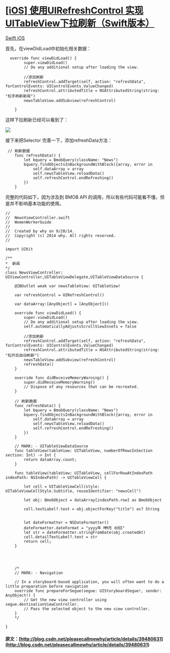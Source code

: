 #  [ [iOS] 使用UIRefreshControl 实现 UITableView下拉刷新（Swift版本） ](/pleasecallmewhy/article/details/39480631)

[ Swift ](http://www.csdn.net/tag/Swift) [ iOS ](http://www.csdn.net/tag/iOS)

首先，在viewDidLoad中初始化相关数据： 

  

    
    
      override func viewDidLoad() {
            super.viewDidLoad()
            // Do any additional setup after loading the view.
            
            //添加刷新
            refreshControl.addTarget(self, action: "refreshData", forControlEvents: UIControlEvents.ValueChanged)
            refreshControl.attributedTitle = NSAttributedString(string: "松手刷新新闻")
            newsTableView.addSubview(refreshControl)
            
        }
    

  
这样下拉刷新已经可以看到了： 

![](http://img.blog.csdn.net/20140922193708680?watermark/2/text/aHR0cDovL2Jsb2cuY3Nkbi5uZXQvcGxlYXNlY2FsbG1ld2h5/font/5a6L5L2T/fontsize/400/fill/I0JBQkFCMA==/dissolve/70/gravity/SouthEast)   


  


  


接下来把Selector 完善一下，添加refreshData方法： 
    
    
     // 刷新数据
        func refreshData() {
            let bquery = BmobQuery(className: "News")
            bquery.findObjectsInBackgroundWithBlock({array, error in
                self.dataArray = array
                self.newsTableView.reloadData()
                self.refreshControl.endRefreshing()
            })
        }

  
  


完整的代码如下，因为涉及到 BMOB API 的调用，所以有些代码可能看不懂，但是并不影响基本功能的使用。 
    
    
    //
    //  NewsViewController.swift
    //  WomenWorkerGuide
    //
    //  Created by why on 9/20/14.
    //  Copyright (c) 2014 why. All rights reserved.
    //
    
    import UIKit
    
    /**
    *  新闻
    */
    class NewsViewController: UIViewController,UITableViewDelegate,UITableViewDataSource {
    
        @IBOutlet weak var newsTableView: UITableView!
        
        var refreshControl = UIRefreshControl()
        
        var dataArray:[AnyObject] = [AnyObject]()
        
        override func viewDidLoad() {
            super.viewDidLoad()
            // Do any additional setup after loading the view.
            self.automaticallyAdjustsScrollViewInsets = false
            
            //添加刷新
            refreshControl.addTarget(self, action: "refreshData", forControlEvents: UIControlEvents.ValueChanged)
            refreshControl.attributedTitle = NSAttributedString(string: "松开后自动刷新")
            newsTableView.addSubview(refreshControl)
            refreshData()
        }
    
        override func didReceiveMemoryWarning() {
            super.didReceiveMemoryWarning()
            // Dispose of any resources that can be recreated.
        }
        
        // 刷新数据
        func refreshData() {
            let bquery = BmobQuery(className: "News")
            bquery.findObjectsInBackgroundWithBlock({array, error in
                self.dataArray = array
                self.newsTableView.reloadData()
                self.refreshControl.endRefreshing()
            })
        }
    
        // MARK: - UITableViewDataSource
        func tableView(tableView: UITableView, numberOfRowsInSection section: Int) -> Int {
            return dataArray.count;
        }
        
        func tableView(tableView: UITableView, cellForRowAtIndexPath indexPath: NSIndexPath) -> UITableViewCell {
            
            let cell = UITableViewCell(style: UITableViewCellStyle.Subtitle, reuseIdentifier: "newsCell")
            
            let obj: BmobObject = dataArray[indexPath.row] as BmobObject
       
            cell.textLabel?.text = obj.objectForKey("title") as? String
           
            
            let dateFormatter = NSDateFormatter()
            dateFormatter.dateFormat = "yyyy年 MM月 dd日"
            let str = dateFormatter.stringFromDate(obj.createdAt)
            cell.detailTextLabel?.text = str
            return cell;
        }
        
        
        
        
        /*
        // MARK: - Navigation
    
        // In a storyboard-based application, you will often want to do a little preparation before navigation
        override func prepareForSegue(segue: UIStoryboardSegue!, sender: AnyObject!) {
            // Get the new view controller using segue.destinationViewController.
            // Pass the selected object to the new view controller.
        }
        */
    
    }
    

  
  


  

#### 原文：[http://blog.csdn.net/pleasecallmewhy/article/details/39480631](http://blog.csdn.net/pleasecallmewhy/article/details/39480631)
